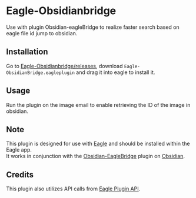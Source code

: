 # Eagle-Obsidianbridge
Use with plugin Obsidian-eagleBridge to realize faster search based on eagle file id jump to obsidian.
## Installation
Go to [Eagle-Obsidianbridge/releases](https://github.com/zyjGraphein/Eagle-Obsidianbridge/releases), download `Eagle-ObsidianBridge.eagleplugin` and drag it into eagle to install it.

## Usage
Run the plugin on the image email to enable retrieving the ID of the image in obsidian.
## Note
This plugin is designed for use with [Eagle](https://en.eagle.cool) and should be installed within the Eagle app.  
It works in conjunction with the [Obsidian-EagleBridge](https://github.com/zyjGraphein/Obsidian-EagleBridge) plugin on [Obsidian](https://obsidian.md/).
## Credits
This plugin also utilizes API calls from [Eagle Plugin API](https://developer.eagle.cool/plugin-api).
